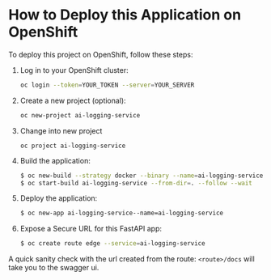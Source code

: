 # How to Deploy this Application on OpenShift

To deploy this project on OpenShift, follow these steps:

1. Log in to your OpenShift cluster:

    ```bash
    oc login --token=YOUR_TOKEN --server=YOUR_SERVER
    ```

1. Create a new project (optional):

    ```bash
    oc new-project ai-logging-service
    ```
1. Change into new project
    ```
    oc project ai-logging-service
    ```
1. Build the application:
    ```bash
    $ oc new-build --strategy docker --binary --name=ai-logging-service
    $ oc start-build ai-logging-service --from-dir=. --follow --wait
    ```
1. Deploy the application:
    ```bash
    $ oc new-app ai-logging-service--name=ai-logging-service
    ```
1. Expose a Secure URL for this FastAPI app:
    ```bash
    $ oc create route edge --service=ai-logging-service
    ```

A quick sanity check with the url created from the route: `<route>/docs` will take you to the swagger ui.
